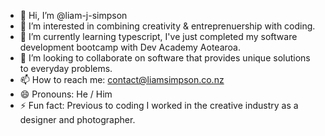 - 👋 Hi, I’m @liam-j-simpson
- 👀 I’m interested in combining creativity & entreprenuership with coding.
- 🌱 I’m currently learning typescript, I've just completed my software development bootcamp with Dev Academy Aotearoa.
- 💞️ I’m looking to collaborate on software that provides unique solutions to everyday problems.
- 📫 How to reach me: contact@liamsimpson.co.nz
- 😄 Pronouns: He / Him
- ⚡ Fun fact: Previous to coding I worked in the creative industry as a designer and photographer.

<!---
liam-j-simpson/liam-j-simpson is a ✨ special ✨ repository because its `README.md` (this file) appears on your GitHub profile.
You can click the Preview link to take a look at your changes.
--->
